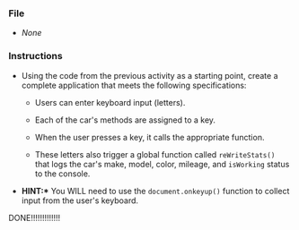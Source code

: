 ### File

* _None_

### Instructions

* Using the code from the previous activity as a starting point, create a complete application that meets the following specifications:

  * Users can enter keyboard input (letters).

  * Each of the car's methods are assigned to a key.

  * When the user presses a key, it calls the appropriate function.

  * These letters also trigger a global function called `reWriteStats()` that logs the car's make, model, color, mileage, and `isWorking` status to the console.

* **HINT:\*** You WILL need to use the `document.onkeyup()` function to collect input from the user's keyboard.

DONE!!!!!!!!!!!!!

